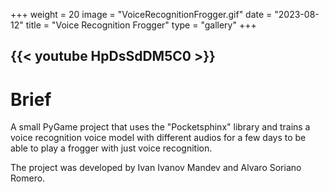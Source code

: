 +++
weight = 20
image = "VoiceRecognitionFrogger.gif"
date = "2023-08-12"
title = "Voice Recognition Frogger"
type = "gallery"
+++

{{< youtube HpDsSdDM5C0 >}}
---
# Brief

A small PyGame project that uses the "Pocketsphinx" library and trains a voice recognition voice model with different audios for a few days to be able to play a frogger with just voice recognition.

The project was developed by Ivan Ivanov Mandev and Alvaro Soriano Romero.